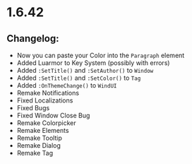 # 1.6.42
## Changelog:
- Now you can paste your Color into the `Paragraph` element
- Added Luarmor to Key System (possibly with errors)
- Added `:SetTitle()` and `:SetAuthor()` to `Window`
- Added `:SetTitle()` and `:SetColor()` to `Tag`
- Added `:OnThemeChange()` to `WindUI`
- Remake Notifications
- Fixed Localizations
- Fixed Bugs
- Fixed Window Close Bug
- Remake Colorpicker
- Remake Elements
- Remake Tooltip
- Remake Dialog
- Remake Tag